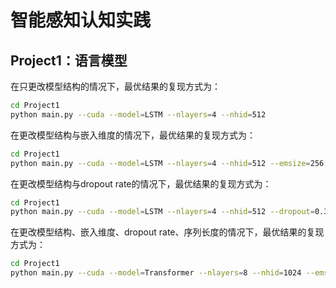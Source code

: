 # 智能感知认知实践

## Project1：语言模型
在只更改模型结构的情况下，最优结果的复现方式为：
```bash
cd Project1
python main.py --cuda --model=LSTM --nlayers=4 --nhid=512
```

在更改模型结构与嵌入维度的情况下，最优结果的复现方式为：
```bash
cd Project1
python main.py --cuda --model=LSTM --nlayers=4 --nhid=512 --emsize=256
```

在更改模型结构与dropout rate的情况下，最优结果的复现方式为：
```bash
cd Project1
python main.py --cuda --model=LSTM --nlayers=4 --nhid=512 --dropout=0.3
```

在更改模型结构、嵌入维度、dropout rate、序列长度的情况下，最优结果的复现方式为：
```bash
cd Project1
python main.py --cuda --model=Transformer --nlayers=8 --nhid=1024 --emsize=512 --dropout=0.1 --bptt=200 --lr=5
```